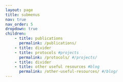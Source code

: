 ```yaml
---
layout: page
title: submenus
nav: true
nav_order: 5
dropdown: true
children:
    - title: publications
      permalink: /publications/
    - title: divider
    - title: protocols #projects
      permalink: /protocols/ #/projects/
    - title: divider
    - title: other useful resources #blog
      permalink: /other-useful-resources/ #/blog/
---
```

